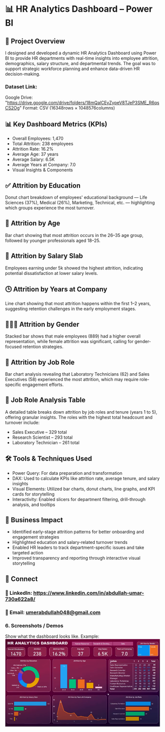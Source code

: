 # 📊 HR Analytics Dashboard – Power BI

## 🧠 Project Overview
I designed and developed a dynamic HR Analytics Dashboard using Power BI to provide HR departments with real-time insights into employee attrition, demographics, salary structure, and departmental trends. The goal was to support strategic workforce planning and enhance data-driven HR decision-making.

### Dataset Link:
Google Drive: "https://drive.google.com/drive/folders/18mQalCEyZypeV8TJeP3SME_R6qsCS2Og"
Format: CSV (16348rows × 1048576columns)

## 📊 Key Dashboard Metrics (KPIs)
- Overall Employees: 1,470
- Total Attrition: 238 employees
- Attrition Rate: 16.2%
- Average Age: 37 years
- Average Salary: 6.5K
- Average Years at Company: 7.0
- Visual Insights & Components

## ✅ Attrition by Education
Donut chart breakdown of employees' educational background — Life Sciences (37%), Medical (26%), Marketing, Technical, etc. — highlighting which groups experience the most turnover.

## 👵 Attrition by Age
Bar chart showing that most attrition occurs in the 26–35 age group, followed by younger professionals aged 18–25.

## 💸 Attrition by Salary Slab
Employees earning under 5k showed the highest attrition, indicating potential dissatisfaction at lower salary levels.

## 🕒 Attrition by Years at Company
Line chart showing that most attrition happens within the first 1–2 years, suggesting retention challenges in the early employment stages.

## 🧑‍🤝‍🧑 Attrition by Gender
Stacked bar shows that male employees (889) had a higher overall representation, while female attrition was significant, calling for gender-focused retention strategies.

## 🧪 Attrition by Job Role
Bar chart analysis revealing that Laboratory Technicians (62) and Sales Executives (58) experienced the most attrition, which may require role-specific engagement efforts.

## 🧩 Job Role Analysis Table
A detailed table breaks down attrition by job roles and tenure (years 1 to 5), offering granular insights. The roles with the highest total headcount and turnover include:
- Sales Executive – 329 total
- Research Scientist – 293 total
- Laboratory Technician – 261 total

## 🛠 Tools & Techniques Used
- Power Query: For data preparation and transformation
- DAX: Used to calculate KPIs like attrition rate, average tenure, and salary insights
- Visual Elements: Utilized bar charts, donut charts, line graphs, and KPI cards for storytelling
- Interactivity: Enabled slicers for department filtering, drill-through analysis, and tooltips

## 🚀 Business Impact
- Identified early-stage attrition patterns for better onboarding and engagement strategies
- Highlighted education and salary-related turnover trends
- Enabled HR leaders to track department-specific issues and take targeted action
- Improved transparency and reporting through interactive visual storytelling

## 🔗 Connect
### 💼 LinkedIn: https://www.linkedin.com/in/abdullah-umar-730a622a8/
### 📧 Email: umerabdullah048@gmail.com

### 6.	Screenshots / Demos
Show what the dashboard looks like.
Example: ![Dashboard Preview](https://github.com/Abdullah321Umar/HR-Analytics-Dashboard/blob/main/HR%20Analytics%20Dashboard.png)
